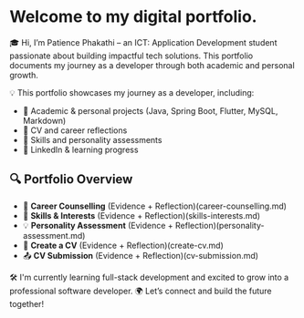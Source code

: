 #  Welcome to my digital portfolio. 
🎓 Hi, I’m Patience Phakathi – an ICT: Application Development student passionate about building impactful tech solutions. This portfolio documents my journey as a developer through both academic and personal growth.

💡 This portfolio showcases my journey as a developer, including:
- 🧠 Academic & personal projects (Java, Spring Boot, Flutter, MySQL, Markdown)
- 📄 CV and career reflections
- 🧭 Skills and personality assessments
- 🔗 LinkedIn & learning progress

## 🔍 Portfolio Overview

- 🧭 **Career Counselling** (Evidence + Reflection)(career-counselling.md)
- 🧠 **Skills & Interests** (Evidence + Reflection)(skills-interests.md)
- 💡 **Personality Assessment** (Evidence + Reflection)(personality-assessment.md)
- 📄 **Create a CV** (Evidence + Reflection)(create-cv.md)
- 📤 **CV Submission** (Evidence + Reflection)(cv-submission.md)

🛠️ I'm currently learning full-stack development and excited to grow into a professional software developer.
🌍 Let’s connect and build the future together!




